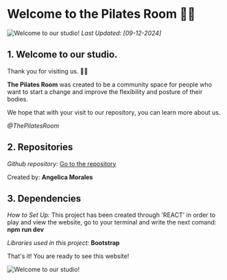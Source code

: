 # Welcome to the Pilates Room 🧘‍♂️

![Welcome to our studio!](/public/images/Frame%202.png)
_Last Updated: [09-12-2024]_

## 1. Welcome to our studio. 

Thank you for visiting us. 🧘‍♂️

**The Pilates Room** was created to be a community space for people who want to start a change and improve the flexibility and posture of their bodies.

We hope that with your visit to our repository, you can learn more about us. 

_@ThePilatesRoom_


## 2. Repositories 

_Github repository:_ [Go to the repository](https://github.com/AngelicaMorales555/A3_Pilates_Page_AM)

Created by: **Angelica Morales**

## 3. Dependencies

_How to Set Up:_ This project has been created through 'REACT' in order to play and view the website, go to your terminal and write the next comand: **npm run dev**

_Libraries used in this project:_ **Bootstrap** 

That's it! You are ready to see this website! 

![Welcome to our studio!](/public/images/studio2.jpg)


